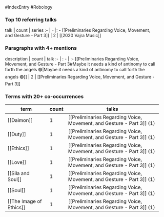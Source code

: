 #IndexEntry #Robology

### Top 10 referring talks
talk | count | series
:- | - |: -
[[Preliminaries Regarding Voice, Movement, and Gesture - Part 3]] | 2 | [[2020 Vajra Music]]

### Paragraphs with 4+ mentions
description | count | talk
:- | : - | :-
[[Preliminaries Regarding Voice, Movement, and Gesture - Part 3#Maybe it needs a kind of antinomy to call forth the angels 🟢\|Maybe it needs a kind of antinomy to call forth the angels 🟢]] | 2 | [[Preliminaries Regarding Voice, Movement, and Gesture - Part 3]]

### Terms with 20+ co-occurrences
term | count | talks
-|-|-
[[Daimon]] | 1 | <span class="counts">[[Preliminaries Regarding Voice, Movement, and Gesture - Part 3]] (1)</span> 
[[Duty]] | 1 | <span class="counts">[[Preliminaries Regarding Voice, Movement, and Gesture - Part 3]] (1)</span> 
[[Ethics]] | 1 | <span class="counts">[[Preliminaries Regarding Voice, Movement, and Gesture - Part 3]] (1)</span> 
[[Love]] | 1 | <span class="counts">[[Preliminaries Regarding Voice, Movement, and Gesture - Part 3]] (1)</span> 
[[Sila and Soul]] | 1 | <span class="counts">[[Preliminaries Regarding Voice, Movement, and Gesture - Part 3]] (1)</span> 
[[Soul]] | 1 | <span class="counts">[[Preliminaries Regarding Voice, Movement, and Gesture - Part 3]] (1)</span> 
[[The Image of Ethics]] | 1 | <span class="counts">[[Preliminaries Regarding Voice, Movement, and Gesture - Part 3]] (1)</span> 

